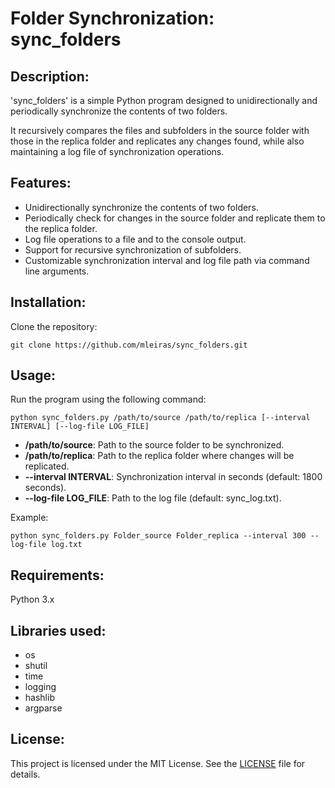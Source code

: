 # Folder Synchronization: sync_folders


## Description: 
'sync_folders' is a simple Python program designed to unidirectionally and periodically synchronize the contents of two folders. 

It recursively compares the files and subfolders in the source folder with those in the replica folder and replicates any changes found, while also maintaining a log file of synchronization operations.

## Features:

- Unidirectionally synchronize the contents of two folders.
- Periodically check for changes in the source folder and replicate them to the replica folder.
- Log file operations to a file and to the console output.
- Support for recursive synchronization of subfolders.
- Customizable synchronization interval and log file path via command line arguments.

## Installation:

Clone the repository:

`git clone https://github.com/mleiras/sync_folders.git`

## Usage:

Run the program using the following command:

`python sync_folders.py /path/to/source /path/to/replica [--interval INTERVAL] [--log-file LOG_FILE]`

- **/path/to/source**: Path to the source folder to be synchronized.
- **/path/to/replica**: Path to the replica folder where changes will be replicated.
- **--interval INTERVAL**: Synchronization interval in seconds (default: 1800 seconds).
- **--log-file LOG_FILE**: Path to the log file (default: sync_log.txt).


Example:

`python sync_folders.py Folder_source Folder_replica --interval 300 --log-file log.txt`


## Requirements:
Python 3.x

## Libraries used:
- os
- shutil
- time
- logging
- hashlib
- argparse

## License:

This project is licensed under the MIT License. See the [LICENSE](https://raw.githubusercontent.com/mleiras/sync_folders/main/LICENSE.txt) file for details.

